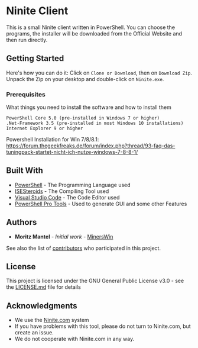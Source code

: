 # Ninite Client

This is a small Ninite client written in PowerShell. You can choose the programs, the installer will be downloaded from the Official Website and then run directly.

## Getting Started

Here's how you can do it: Click on ```Clone or Download```, then on ```Download Zip```. Unpack the Zip on your desktop and double-click on ```Ninite.exe```.

### Prerequisites

What things you need to install the software and how to install them

```
PowerShell Core 5.0 (pre-installed in Windows 7 or higher)
.Net-Framework 3.5 (pre-installed in most Windows 10 installations)
Internet Explorer 9 or higher
```
Powershell Installation for Win 7/8/8.1: https://forum.thegeekfreaks.de/forum/index.php?thread/93-faq-das-tuningpack-startet-nicht-ich-nutze-windows-7-8-8-1/

## Built With

* [PowerShell](https://github.com/PowerShell/PowerShell) - The Programming Language used
* [ISESteroids](http://www.powertheshell.com/isesteroids/) - The Compiling Tool used
* [Visual Studio Code](https://code.visualstudio.com) - The Code Editor used
* [PowerShell Pro Tools](https://ironmansoftware.com/powershell-pro-tools/) - Used to generate GUI and some other Features

## Authors

* **Moritz Mantel** - *Initial work* - [MinersWin](https://github.com/MinersWin)

See also the list of [contributors](https://github.com/MinersWin/Ninite/contributors) who participated in this project.

## License

This project is licensed under the GNU General Public License v3.0 - see the [LICENSE.md](LICENSE.md) file for details

## Acknowledgments

* We use the [Ninite.com](https://ninite.com) system
* If you have problems with this tool, please do not turn to Ninite.com, but create an issue.
* We do not cooperate with Ninite.com in any way.

